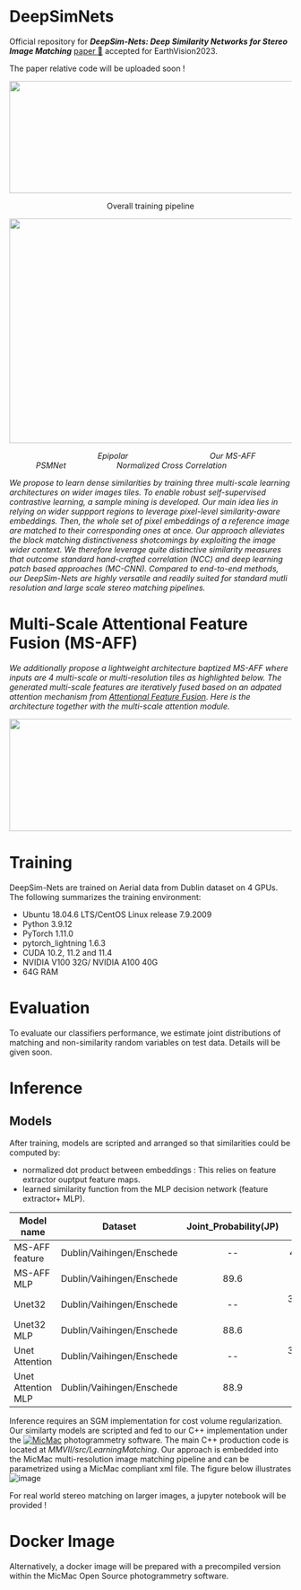 # DeepSimNets

Official repository for **_DeepSim-Nets: Deep Similarity Networks for Stereo Image Matching_** [paper :page_facing_up:](https://openaccess.thecvf.com/content/CVPR2023W/EarthVision/papers/Chebbi_DeepSim-Nets_Deep_Similarity_Networks_for_Stereo_Image_Matching_CVPRW_2023_paper.pdf) accepted for EarthVision2023.

The paper relative code will be uploaded soon ! 

<p align="center">
  <img width="900" height="200" src="https://user-images.githubusercontent.com/28929267/230094222-a7dc3348-3474-47cc-9074-cbbb68605f4e.png">
 </p>
<p align="center">
Overall training pipeline
</p>


<p align="center">
  <img width="900" height="400" src="https://user-images.githubusercontent.com/28929267/230093358-41c5f835-079d-4ead-9727-f3e8f927ebb3.png">  
 </p>
  <em> &nbsp &nbsp &nbsp &nbsp &nbsp &nbsp &nbsp &nbsp &nbsp &nbsp &nbsp &nbsp &nbsp &nbsp  &nbsp  &nbsp &nbsp &nbsp &nbsp &nbsp  Epipolar &nbsp &nbsp  &nbsp  &nbsp &nbsp &nbsp &nbsp &nbsp &nbsp &nbsp &nbsp &nbsp &nbsp &nbsp &nbsp &nbsp &nbsp &nbsp  Our MS-AFF &nbsp  &nbsp &nbsp &nbsp &nbsp &nbsp &nbsp &nbsp &nbsp &nbsp &nbsp &nbsp &nbsp &nbsp  PSMNet &nbsp &nbsp  &nbsp  &nbsp &nbsp &nbsp &nbsp &nbsp &nbsp &nbsp &nbsp   Normalized Cross Correlation</em>&nbsp &nbsp 
         
   
  
  
*We propose to learn dense similarities by training three multi-scale learning architectures on wider images tiles. To enable robust self-supervised contrastive learning, a sample mining is developed. Our main idea lies in relying on wider suppport regions to leverage pixel-level similarity-aware embeddings. Then, the whole set of pixel embeddings of a reference image are matched to their corresponding ones at once. Our approach alleviates the block matching distinctiveness shotcomings by exploiting the image wider context. We therefore leverage quite distinctive similarity measures that outcome standard hand-crafted correlation (NCC) and deep learning patch based approaches (MC-CNN). Compared to end-to-end methods, our DeepSim-Nets are highly versatile and readily suited for standard mutli resolution and large scale stereo matching pipelines.* 

# Multi-Scale Attentional Feature Fusion (MS-AFF) 
*We additionally propose a lightweight architecture baptized MS-AFF where inputs are 4 multi-scale or multi-resolution tiles as highlighted below. The generated multi-scale features are iteratively fused based on an adpated attention mechanism from [Attentional Feature Fusion](https://openaccess.thecvf.com/content/WACV2021/papers/Dai_Attentional_Feature_Fusion_WACV_2021_paper.pdf). Here is the architecture together with the multi-scale attention module.*

<p align="center">
  <img width="600" height="200" src="https://user-images.githubusercontent.com/28929267/230161014-aa12a227-52d4-4bbd-93f6-5db6428c9eb5.png">
 </p>


# Training 

DeepSim-Nets are trained on Aerial data from Dublin dataset on 4 GPUs. The following summarizes the training environment:
- Ubuntu 18.04.6 LTS/CentOS Linux release 7.9.2009
- Python 3.9.12 
- PyTorch 1.11.0
- pytorch_lightning 1.6.3
- CUDA 10.2, 11.2 and 11.4
- NVIDIA V100 32G/ NVIDIA A100 40G
- 64G RAM

# Evaluation 

To evaluate our classifiers performance, we estimate joint distributions of matching and non-similarity random variables on test data. Details will be given soon.

# Inference

## Models

After training, models are scripted and arranged so that similarities could be computed by:
- normalized dot product between embeddings : This relies on feature extractor ouptput feature maps. 
- learned similarity function from the MLP decision network (feature extractor+ MLP).

| Model name | Dataset | Joint_Probability(JP)  | :floppy_disk: | :point_down: |
|---|:---:|:---:|:---:|:---:|
| MS-AFF feature |  Dublin/Vaihingen/Enschede | -- | 4 M | [link](-)  |
| MS-AFF MLP |  Dublin/Vaihingen/Enschede | 89.6 | 1,4 M | [link](-)  |
| Unet32  |  Dublin/Vaihingen/Enschede | -- | 31,4 M | [link](-)  |
| Unet32 MLP |  Dublin/Vaihingen/Enschede | 88.6 | 1,4 M | [link](-)  |
| Unet Attention  |  Dublin/Vaihingen/Enschede | -- | 38,1 M | [link](-)  |
| Unet Attention MLP |  Dublin/Vaihingen/Enschede | 88.9 | 1,4 M | [link](-)  |

Inference requires an SGM implementation for cost volume regularization. Our similarty models are scripted and fed to our C++ implementation under the [![MicMac](<img src="https://user-images.githubusercontent.com/28929267/230158064-57c90a2a-e906-4d72-b238-1d168f0cca58.png" width="50" height="10">)](https://github.com/micmacIGN/micmac) photogrammetry software. The main C++ production code is located at *MMVII/src/LearningMatching*.
Our approach is embedded into the MicMac multi-resolution image matching pipeline and can be parametrized using a MicMac compliant xml file. The figure below illustrates 
![image](https://user-images.githubusercontent.com/28929267/230213458-4b43d162-2259-4808-8e4a-d66657473ad7.png)


For real world stereo matching on larger images, a jupyter notebook will be provided ! 


# Docker Image 

Alternatively, a docker image will be prepared with a precompiled version within the MicMac Open Source photogrammetry software. 
